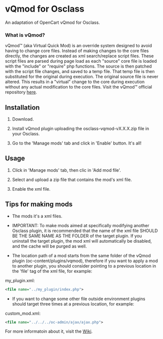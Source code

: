 # vQmod for Osclass
An adaptation of OpenCart vQmod for Osclass.

### What is vQmod?

vQmod™ (aka Virtual Quick Mod) is an override system designed to avoid having to change core files. Instead of making changes to the core files directly, the changes are created as xml search/replace script files. These script files are parsed during page load as each "source" core file is loaded with the "include" or "require" php functions. The source is then patched with the script file changes, and saved to a temp file. That temp file is then substituted for the original during execution. The original source file is never altered. This results in a "virtual" change to the core during execution without any actual modification to the core files. Visit the vQmod™ official repository [here](https://github.com/vqmod/vqmod).

## Installation

1) Download.

2) Install vQmod plugin uploading the osclass-vqmod-vX.X.X.zip file in your Osclass.

3) Go to the 'Manage mods' tab and click in 'Enable' button. It's all!

## Usage

1) Click in 'Manage mods' tab, then clic in 'Add mod file'.

2) Select and upload a zip file that contains the mod's xml file.

3) Enable the xml file.

## Tips for making mods

- The mods it's a xml files.

- IMPORTANT: To make mods aimed at specifically modifying another Osclass plugin, it is recommended that the name of the xml file SHOULD BE THE SAME NAME AS THE FOLDER of the target plugin. If you uninstall the target plugin, the mod xml will automatically be disabled, and the cache will be purged as well.

- The location path of a mod starts from the same folder of the vQmod plugin (oc-content/plugins/vqmod), therefore if you want to apply a mod to another plugin, you should consider pointing to a previous location in the 'file' tag of the xml file, for example:

my_plugin.xml:
```xml
<file name="../my_plugin/index.php">
```

- If you want to change some other file outside environment plugins should target three times at a previous location, for example:

custom_mod.xml:
```xml
<file name="../../../oc-admin/ajax/ajax.php">
```
For more informatoin about it, visit the [Wiki](https://github.com/vqmod/vqmod/wiki/Scripting#how-to-make-vqmod-scripts).
